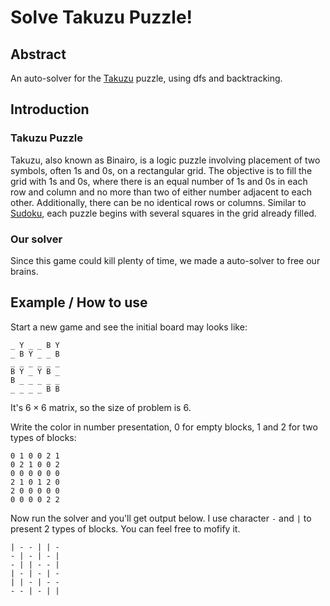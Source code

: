 # Solve Takuzu Puzzle!

## Abstract
An auto-solver for the [Takuzu](https://en.wikipedia.org/wiki/Takuzu) puzzle, using dfs and backtracking.

## Introduction
### Takuzu Puzzle
Takuzu, also known as Binairo, is a logic puzzle involving placement of two symbols, often 1s and 0s, on a rectangular grid. The objective is to fill the grid with 1s and 0s, where there is an equal number of 1s and 0s in each row and column and no more than two of either number adjacent to each other. Additionally, there can be no identical rows or columns. Similar to [Sudoku](https://en.wikipedia.org/wiki/Sudoku), each puzzle begins with several squares in the grid already filled. 

### Our solver
Since this game could kill plenty of time, we made a auto-solver to free our brains.

## Example / How to use
Start a new game and see the initial board may looks like: 

```
_ Y _ _ B Y
_ B Y _ _ B
_ _ _ _ _ _
B Y _ Y B _
B _ _ _ _ _
_ _ _ _ B B
```

It's $6 \times 6$ matrix, so the size of problem is $6$. 

Write the color in number presentation, 0 for empty blocks, 1 and 2 for two types of blocks: 

```
0 1 0 0 2 1
0 2 1 0 0 2
0 0 0 0 0 0
2 1 0 1 2 0
2 0 0 0 0 0
0 0 0 0 2 2
```

Now run the solver and you'll get output below. I use character `-` and `|` to present 2 types of blocks. You can feel free to mofify it. 

```
| - - | | - 
- | - | - | 
- | | - - | 
| - | - | - 
| | - | - - 
- - | - | | 
```
